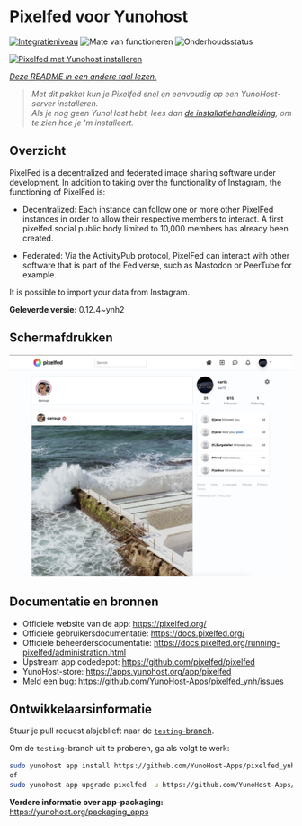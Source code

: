<!--
NB: Deze README is automatisch gegenereerd door <https://github.com/YunoHost/apps/tree/master/tools/readme_generator>
Hij mag NIET handmatig aangepast worden.
-->

# Pixelfed voor Yunohost

[![Integratieniveau](https://apps.yunohost.org/badge/integration/pixelfed)](https://ci-apps.yunohost.org/ci/apps/pixelfed/)
![Mate van functioneren](https://apps.yunohost.org/badge/state/pixelfed)
![Onderhoudsstatus](https://apps.yunohost.org/badge/maintained/pixelfed)

[![Pixelfed met Yunohost installeren](https://install-app.yunohost.org/install-with-yunohost.svg)](https://install-app.yunohost.org/?app=pixelfed)

*[Deze README in een andere taal lezen.](./ALL_README.md)*

> *Met dit pakket kun je Pixelfed snel en eenvoudig op een YunoHost-server installeren.*  
> *Als je nog geen YunoHost hebt, lees dan [de installatiehandleiding](https://yunohost.org/install), om te zien hoe je 'm installeert.*

## Overzicht

PixelFed is a decentralized and federated image sharing software under development.
In addition to taking over the functionality of Instagram, the functioning of PixelFed is:

* Decentralized: Each instance can follow one or more other PixelFed instances in order to allow their respective members to interact. A first pixelfed.social public body limited to 10,000 members has already been created.

* Federated: Via the ActivityPub protocol, PixelFed can interact with other software that is part of the Fediverse, such as Mastodon or PeerTube for example.

It is possible to import your data from Instagram.


**Geleverde versie:** 0.12.4~ynh2

## Schermafdrukken

![Schermafdrukken van Pixelfed](./doc/screenshots/screenshots.jpg)

## Documentatie en bronnen

- Officiele website van de app: <https://pixelfed.org/>
- Officiele gebruikersdocumentatie: <https://docs.pixelfed.org/>
- Officiele beheerdersdocumentatie: <https://docs.pixelfed.org/running-pixelfed/administration.html>
- Upstream app codedepot: <https://github.com/pixelfed/pixelfed>
- YunoHost-store: <https://apps.yunohost.org/app/pixelfed>
- Meld een bug: <https://github.com/YunoHost-Apps/pixelfed_ynh/issues>

## Ontwikkelaarsinformatie

Stuur je pull request alsjeblieft naar de [`testing`-branch](https://github.com/YunoHost-Apps/pixelfed_ynh/tree/testing).

Om de `testing`-branch uit te proberen, ga als volgt te werk:

```bash
sudo yunohost app install https://github.com/YunoHost-Apps/pixelfed_ynh/tree/testing --debug
of
sudo yunohost app upgrade pixelfed -u https://github.com/YunoHost-Apps/pixelfed_ynh/tree/testing --debug
```

**Verdere informatie over app-packaging:** <https://yunohost.org/packaging_apps>
